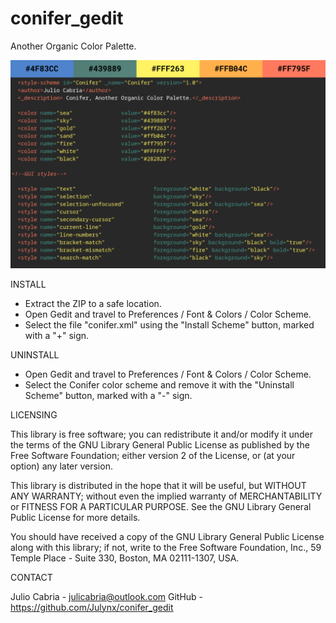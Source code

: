 # conifer_gedit
Another Organic Color Palette.

![alt text](conifer.png)

  INSTALL
 
 - Extract the ZIP to a safe location.
 - Open Gedit and travel to Preferences / Font & Colors / Color Scheme.
 - Select the file "conifer.xml" using the "Install Scheme" button, 
   marked with a "+" sign.

  UNINSTALL

 - Open Gedit and travel to Preferences / Font & Colors / Color Scheme.
 - Select the Conifer color scheme and remove it with the "Uninstall Scheme" 
   button, marked with a "-" sign.
  
  LICENSING

 This library is free software; you can redistribute it and/or
 modify it under the terms of the GNU Library General Public
 License as published by the Free Software Foundation; either
 version 2 of the License, or (at your option) any later version.

 This library is distributed in the hope that it will be useful,
 but WITHOUT ANY WARRANTY; without even the implied warranty of
 MERCHANTABILITY or FITNESS FOR A PARTICULAR PURPOSE. See the GNU
 Library General Public License for more details.

 You should have received a copy of the GNU Library General Public
 License along with this library; if not, write to the
 Free Software Foundation, Inc., 59 Temple Place - Suite 330,
 Boston, MA 02111-1307, USA.
 
  CONTACT
 
 Julio Cabria - julicabria@outlook.com
 GitHub - https://github.com/Julynx/conifer_gedit
